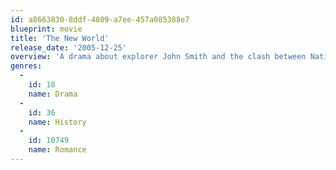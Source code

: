 ```yaml
---
id: a8663830-8ddf-4809-a7ee-457a085388e7
blueprint: movie
title: 'The New World'
release_date: '2005-12-25'
overview: 'A drama about explorer John Smith and the clash between Native Americans and English settlers in the 17th century.'
genres:
  -
    id: 18
    name: Drama
  -
    id: 36
    name: History
  -
    id: 10749
    name: Romance
---
```

